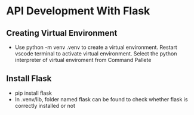 # API Development With Flask

## Creating Virtual Environment

- Use python -m venv .venv to create a virtual environment. Restart vscode terminal to activate virtual environment. Select the python interpreter of virtual enviroment from Command Pallete

## Install Flask

- pip install flask
- In .venv/lib, folder named flask can be found to check whether flask is correctly installed or not

